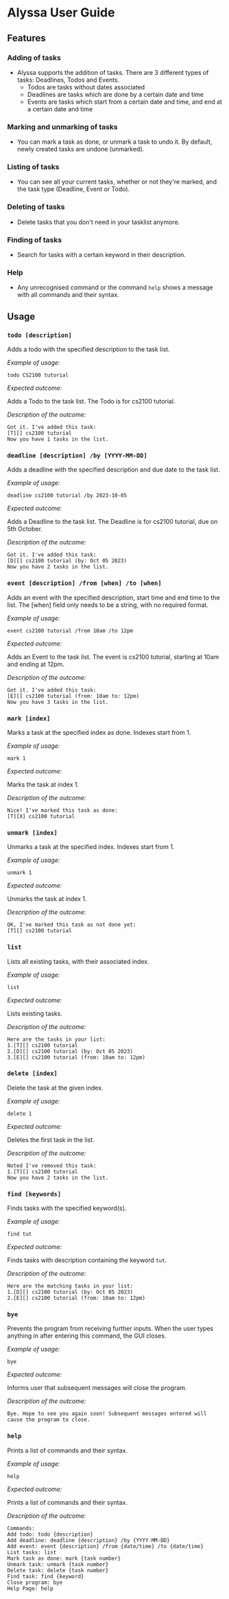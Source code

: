 # Alyssa User Guide

## Features 

### Adding of tasks

- Alyssa supports the addition of tasks. There are 3 different types of tasks: Deadlines, Todos and Events.
  - Todos are tasks without dates associated
  - Deadlines are tasks which are done by a certain date and time
  - Events are tasks which start from a certain date and time, and end at a certain date and time

### Marking and unmarking of tasks

- You can mark a task as done, or unmark a task to undo it. By default, newly created tasks are undone (unmarked).

### Listing of tasks
- You can see all your current tasks, whether or not they're marked, and the task type (Deadline, Event or Todo).

### Deleting of tasks
- Delete tasks that you don't need in your tasklist anymore.

### Finding of tasks
- Search for tasks with a certain keyword in their description.

### Help
- Any unrecognised command or the command `help` shows a message with all commands and their syntax.

## Usage

### `todo [description]` 

Adds a todo with the specified description to the task list.

_Example of usage:_

`todo CS2100 tutorial`

_Expected outcome:_

Adds a Todo to the task list. The Todo is for cs2100 tutorial.

_Description of the outcome:_

```
Got it. I've added this task:
[T][] cs2100 tutorial
Now you have 1 tasks in the list.
```

### `deadline [description] /by [YYYY-MM-DD]` 

Adds a deadline with the specified description and due date to the task list.

_Example of usage:_

`deadline cs2100 tutorial /by 2023-10-05`

_Expected outcome:_

Adds a Deadline to the task list. The Deadline is for cs2100 tutorial, due on 5th October.

_Description of the outcome:_

```
Got it. I've added this task:
[D][] cs2100 tutorial (by: Oct 05 2023)
Now you have 2 tasks in the list.
```

### `event [description] /from [when] /to [when]` 

Adds an event with the specified description, start time and end time to the list. The [when] field 
only needs to be a string, with no required format.

_Example of usage:_

`event cs2100 tutorial /from 10am /to 12pm`

_Expected outcome:_

Adds an Event to the task list. The event is cs2100 tutorial, starting at 10am and ending at 12pm.

_Description of the outcome:_

```
Got it. I've added this task:
[E][] cs2100 tutorial (from: 10am to: 12pm)
Now you have 3 tasks in the list.
```

### `mark [index]`

Marks a task at the specified index as done. Indexes start from 1.

_Example of usage:_

`mark 1`

_Expected outcome:_

Marks the task at index 1.

_Description of the outcome:_

```
Nice! I've marked this task as done:
[T][X] cs2100 tutorial
```

### `unmark [index]`

Unmarks a task at the specified index. Indexes start from 1.

_Example of usage:_

`unmark 1`

_Expected outcome:_

Unmarks the task at index 1.

_Description of the outcome:_

```
OK, I've marked this task as not done yet:
[T][] cs2100 tutorial
```

### `list`

Lists all existing tasks, with their associated index.

_Example of usage:_

`list`

_Expected outcome:_

Lists existing tasks.

_Description of the outcome:_

```
Here are the tasks in your list:
1.[T][] cs2100 tutorial
2.[D][] cs2100 tutorial (by: Oct 05 2023)
3.[E][] cs2100 tutorial (from: 10am to: 12pm)
```

### `delete [index]`

Delete the task at the given index.

_Example of usage:_

`delete 1`

_Expected outcome:_

Deletes the first task in the list.

_Description of the outcome:_

```
Noted I've removed this task:
1.[T][] cs2100 tutorial
Now you have 2 tasks in the list.
```

### `find [keywords]`

Finds tasks with the specified keyword(s).

_Example of usage:_

`find tut`

_Expected outcome:_

Finds tasks with description containing the keyword `tut`.

_Description of the outcome:_

```
Here are the matching tasks in your list:
1.[D][] cs2100 tutorial (by: Oct 05 2023)
2.[E][] cs2100 tutorial (from: 10am to: 12pm)
```

### `bye`

Prevents the program from receiving further inputs. When the user types anything in after entering this command, the GUI closes.

_Example of usage:_

`bye`

_Expected outcome:_

Informs user that subsequent messages will close the program.

_Description of the outcome:_

```
Bye. Hope to see you again soon! Subsequent messages entered will cause the program to close.
```

### `help`

Prints a list of commands and their syntax.

_Example of usage:_

`help`

_Expected outcome:_

Prints a list of commands and their syntax.

_Description of the outcome:_

```
Commands:
Add todo: todo {description}
Add deadline: deadline {description} /by {YYYY-MM-DD}
Add event: event {description} /from {date/time} /to {date/time}
List tasks: list
Mark task as done: mark {task number}
Unmark task: unmark {task number}
Delete task: delete {task number}
Find task: find {keyword}
Close program: bye
Help Page: help
```